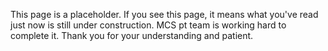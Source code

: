 This page is a placeholder. If you see this page, it means what you've read just now is still under construction. 
MCS pt team is working hard to complete it. Thank you for your understanding and patient.